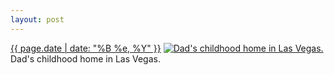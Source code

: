 ```yaml
---
layout: post
---
```


<p>
  <time><a href="/259">{{ page.date | date: "%B %e, %Y" }}</a></time>
  <a href="/259"><img src="{{ site.assets_url }}/259-640.jpg" srcset="{{ site.assets_url }}/259-1280.jpg 1280w, {{ site.assets_url }}/259-960.jpg 960w, {{ site.assets_url }}/259-640.jpg 640w, {{ site.assets_url }}/259-320.jpg 320w" sizes="(min-width: 700px) 50vw, calc(100vw - 2rem)" alt="Dad&#x27;s childhood home in Las Vegas." /></a>
  <span>Dad&#x27;s childhood home in Las Vegas.</span>
</p>
